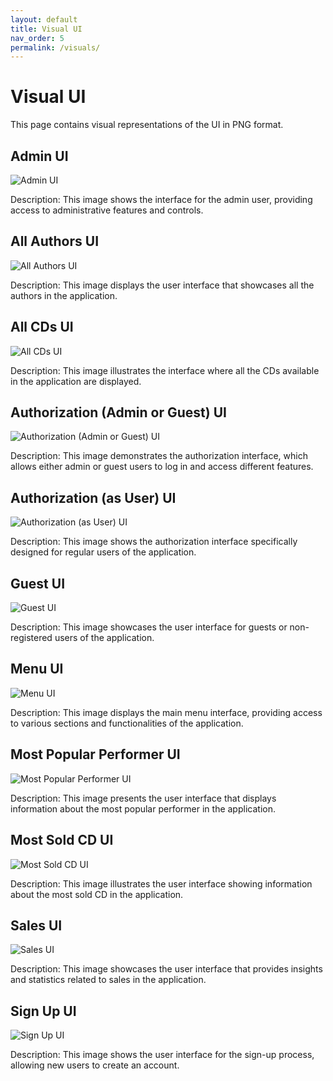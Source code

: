 ```yaml
---
layout: default
title: Visual UI
nav_order: 5
permalink: /visuals/
---
```


# Visual UI

This page contains visual representations of the UI in PNG format.

## Admin UI

![Admin UI](https://github.com/fpmi-tp2023/labrabota5pr2-fluffy-kittens/raw/development/docs/visual/Admin.jpg)

Description: This image shows the interface for the admin user, providing access to administrative features and controls.

## All Authors UI

![All Authors UI](https://github.com/fpmi-tp2023/labrabota5pr2-fluffy-kittens/raw/development/docs/visual/All%20authors.jpg)

Description: This image displays the user interface that showcases all the authors in the application.

## All CDs UI

![All CDs UI](https://github.com/fpmi-tp2023/labrabota5pr2-fluffy-kittens/raw/development/docs/visual/All%20CD.jpg)

Description: This image illustrates the interface where all the CDs available in the application are displayed.

## Authorization (Admin or Guest) UI

![Authorization (Admin or Guest) UI](https://github.com/fpmi-tp2023/labrabota5pr2-fluffy-kittens/raw/development/docs/visual/Authorization(Admin%20or%20Guest).jpg)

Description: This image demonstrates the authorization interface, which allows either admin or guest users to log in and access different features.

## Authorization (as User) UI

![Authorization (as User) UI](https://github.com/fpmi-tp2023/labrabota5pr2-fluffy-kittens/raw/development/docs/visual/Authorization(as%20User).jpg)

Description: This image shows the authorization interface specifically designed for regular users of the application.

## Guest UI

![Guest UI](https://github.com/fpmi-tp2023/labrabota5pr2-fluffy-kittens/raw/development/docs/visual/Guest.jpg)

Description: This image showcases the user interface for guests or non-registered users of the application.

## Menu UI

![Menu UI](https://github.com/fpmi-tp2023/labrabota5pr2-fluffy-kittens/raw/development/docs/visual/Menu.jpg)

Description: This image displays the main menu interface, providing access to various sections and functionalities of the application.

## Most Popular Performer UI

![Most Popular Performer UI](https://github.com/fpmi-tp2023/labrabota5pr2-fluffy-kittens/raw/development/docs/visual/Most%20popular%20performer.jpg)

Description: This image presents the user interface that displays information about the most popular performer in the application.

## Most Sold CD UI

![Most Sold CD UI](https://github.com/fpmi-tp2023/labrabota5pr2-fluffy-kittens/raw/development/docs/visual/Most%20sold%20CD.jpg)

Description: This image illustrates the user interface showing information about the most sold CD in the application.

## Sales UI

![Sales UI](https://github.com/fpmi-tp2023/labrabota5pr2-fluffy-kittens/raw/development/docs/visual/Sales.jpg)

Description: This image showcases the user interface that provides insights and statistics related to sales in the application.

## Sign Up UI

![Sign Up UI](https://github.com/fpmi-tp2023/labrabota5pr2-fluffy-kittens/raw/development/docs/visual/Sign%20Up.jpg)

Description: This image shows the user interface for the sign-up process, allowing new users to create an account.

